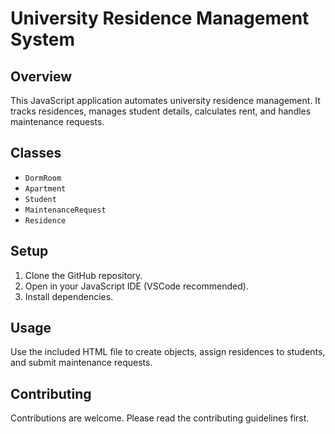 # University Residence Management System

## Overview
This JavaScript application automates university residence management. It tracks residences, manages student details, calculates rent, and handles maintenance requests.

## Classes
- `DormRoom`
- `Apartment`
- `Student`
- `MaintenanceRequest`
- `Residence`

## Setup
1. Clone the GitHub repository.
2. Open in your JavaScript IDE (VSCode recommended).
3. Install dependencies.

## Usage
Use the included HTML file to create objects, assign residences to students, and submit maintenance requests.

## Contributing
Contributions are welcome. Please read the contributing guidelines first.
